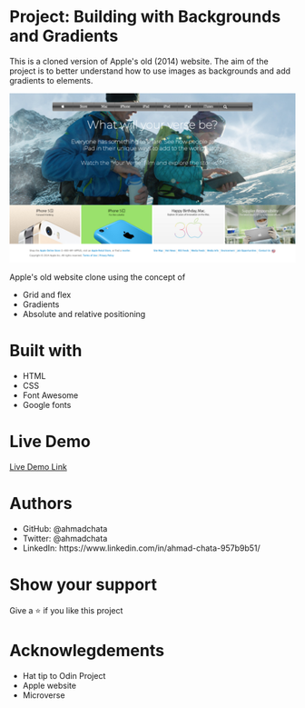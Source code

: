 # Project: Building with Backgrounds and Gradients
This is a cloned version of Apple's old (2014) website. The aim of the project is to better understand how to use images as backgrounds and add gradients to elements.

<img src="img/screencapture.png" alt="screenshot">

Apple's old website clone using the concept of
<ul>
<li>Grid and flex</li>
<li>Gradients</li>
<li>Absolute and relative positioning</li>
</ul>

# Built with
<ul>
<li>HTML</li>
<li>CSS</li>
<li>Font Awesome</li>
<li>Google fonts</li>
</ul>

# Live Demo
<a href="https://raw.githack.com/ahmadchata/apple/feature-homepage/index.html">Live Demo Link</a>

# Authors
<ul>
<li>GitHub: @ahmadchata</li>
<li>Twitter: @ahmadchata</li>
<li>LinkedIn: https://www.linkedin.com/in/ahmad-chata-957b9b51/</li>
</ul>

# Show your support
Give a :star: if you like this project

# Acknowlegdements
<ul>
<li>Hat tip to Odin Project</li>
<li>Apple website</li>
<li>Microverse</li>
</ul>